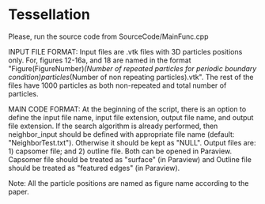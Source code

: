 # Tessellation

Please, run the source code from SourceCode/MainFunc.cpp

INPUT FILE FORMAT: Input files are .vtk files with 3D particles positions only. For, figures 12-16a, and 18 are named in the format "Figure(FigureNumber)_(Number of repeated particles for periodic boundary condition)particles_(Number of non repeating particles).vtk". The rest of the files have 1000 particles as both non-repeated and total number of particles.

MAIN CODE FORMAT: At the beginning of the script, there is an option to define the input file name, input file extension, output file name, and output file extension. If the search algorithm is already performed, then neighbor_input should be defined with appropriate file name (default: "NeighborTest.txt"). Otherwise it should be kept as "NULL". Output files are: 1) capsomer file; and 2) outline file. Both can be opened in Paraview. Capsomer file should be treated as "surface" (in Paraview) and Outline file should be treated as "featured edges" (in Paraview).

Note: All the particle positions are named as figure name according to the paper. 
